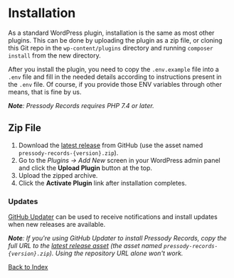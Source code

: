 # Installation

As a standard WordPress plugin, installation is the same as most other plugins. This can be done by uploading the plugin as a zip file, or cloning this Git repo in the `wp-content/plugins` directory and running `composer install` from the new directory.

After you install the plugin, you need to copy the `.env.example` file into a `.env` file and fill in the needed details according to instructions present in the `.env` file. Of course, if you provide those ENV variables through other means, that is fine by us.

*__Note__: Pressody Records requires PHP 7.4 or later.*

## Zip File

1. Download the [latest release](https://github.com/pressody/pressody-records/releases/latest) from GitHub (use the asset named `pressody-records-{version}.zip`).
2. Go to the _Plugins &rarr; Add New_ screen in your WordPress admin panel and click the __Upload Plugin__ button at the top.
3. Upload the zipped archive.
4. Click the __Activate Plugin__ link after installation completes.

### Updates

[GitHub Updater](https://github.com/afragen/github-updater) can be used to receive notifications and install updates when new releases are available.

*__Note__: If you're using GitHub Updater to install Pressody Records, copy the full URL to the [latest release asset](https://github.com/pressody/pressody-records/releases/latest) (the asset named `pressody-records-{version}.zip`). Using the repository URL alone won't work.*

[Back to Index](index.md)
